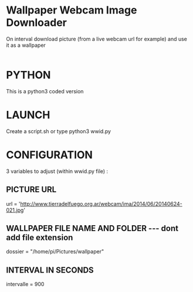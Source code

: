 # Wallpaper Webcam Image Downloader
On interval download picture (from a live webcam url for example) and use it as a wallpaper
<br>
<br>
# PYTHON
This is a python3 coded version
<br>
# LAUNCH
Create a script.sh or type python3 wwid.py
<br>
# CONFIGURATION
3 variables to adjust (within wwid.py file) :
<br>
## PICTURE URL
url = 'http://www.tierradelfuego.org.ar/webcam/ima/2014/06/20140624-021.jpg'

## WALLPAPER FILE NAME AND FOLDER --- dont add file extension
dossier = "/home/pi/Pictures/wallpaper"

## INTERVAL IN SECONDS
intervalle = 900

